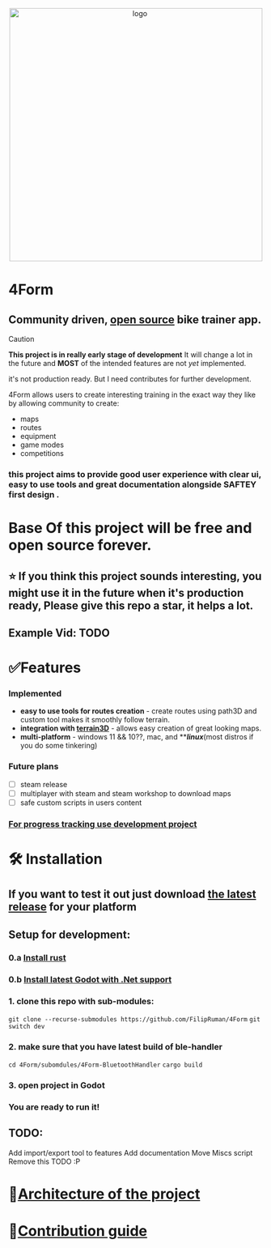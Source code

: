 <p align="center">  
  <img src="https://github.com/user-attachments/assets/b077f39c-11fc-4e06-9594-d069614ca01b" alt="logo" width="500">  
</p>

# 4Form
## Community driven, [open source](https://github.com/FilipRuman/4Form/blob/main/LICENSE) bike trainer app.
> [!Caution]
> **This project is in really early stage of development**
> It will change a lot in the future and **MOST** of the intended features are not *yet* implemented.
> 
> it's not production ready. But I need contributes for further development.

4Form allows users to create interesting training in the exact way they like by allowing community to create:
 * maps
 * routes 
 * equipment
 * game modes
 * competitions

### this project aims to provide good user experience with clear ui, easy to use tools and great documentation alongside **SAFTEY first design** .

# **Base** Of this project will be free and open source **forever**.
##  ⭐ If you think this project sounds interesting, you might use it in the future when it's production ready, Please give this repo a star, it helps a lot.

## Example Vid: TODO
# ✅Features
### Implemented
 * **easy to use tools for routes creation** - create routes using path3D and custom tool makes it smoothly follow terrain.
 * **integration with [terrain3D](https://github.com/TokisanGames/Terrain3D)** - allows easy creation of great looking maps. 
 * **multi-platform** - windows 11 && 10??, mac, and *****linux***(most distros if you do some tinkering)
 
### Future plans
 - [ ] steam release
 - [ ] multiplayer with steam and steam workshop to download maps
 - [ ] safe custom scripts in users content

### [For progress tracking use development project](https://github.com/users/FilipRuman/projects/6/views/3) 
# 🛠️ Installation
## If you want to test it out just download [the latest release](https://github.com/FilipRuman/4Form/releases) for your platform
## Setup for development:
### 0.a [Install rust](https://www.rust-lang.org/learn/get-started) 
### 0.b [Install latest Godot with .Net support](https://godotengine.org/download/)
### 1. clone this repo with sub-modules:
``git clone --recurse-submodules https://github.com/FilipRuman/4Form``
``git switch dev``
### 2. make sure that you have latest build of ble-handler
``cd 4Form/subomdules/4Form-BluetoothHandler``
``cargo build``
### 3. open project in Godot
### You are ready to run it!

## TODO:
Add import/export tool to features
Add documentation
Move Miscs script
Remove this TODO :P
# 🧱[Architecture of the project](./ARCHITECTURE.md)

# 🤝[Contribution guide](./CONTRIBUTING.md) 
